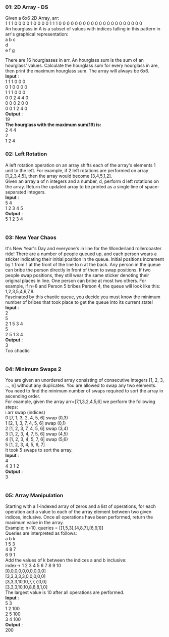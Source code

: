 ### 01: 2D Array - DS
Given a 6x6 2D Array, arr: </br>
1 1 1 0 0 0
0 1 0 0 0 0
1 1 1 0 0 0
0 0 0 0 0 0
0 0 0 0 0 0
0 0 0 0 0 0 </br>
An hourglass in A is a subset of values with indices falling in this pattern in arr's graphical representation: </br>
a b c </br>
  d   </br>
e f g </br>

There are 16 hourglasses in arr. An hourglass sum is the sum of an hourglass' values. Calculate the hourglass sum for every hourglass in are, then print the maximum hourglass sum. The array will always be 6x6. </br>
**Input** : </br>
1 1 1 0 0 0 </br>
0 1 0 0 0 0 </br>
1 1 1 0 0 0 </br>
0 0 2 4 4 0 </br>
0 0 0 2 0 0 </br>
0 0 1 2 4 0 </br>
**Output** : </br>
19 </br>
**The hourglass with the maximum sum(19) is:** </br>
2 4 4 </br>
  2   </br>
1 2 4 </br>

### 02: Left Rotation
A left rotation operation on an array shifts each of the array's elements 1 unit to the left. For example, if 2 left rotations are performed on array [1,2,3,4,5], then the array would become [3,4,5,1,2]. </br>
Given an array a of n integers and a number, d, perform d left rotations on the array. Return the updated array to be printed as a single line of space-separated integers. </br>
**Input** : </br>
5 4 </br>
1 2 3 4 5 </br>
**Output** : </br>
5 1 2 3 4 </br></br>

### 03: New Year Chaos
It's New Year's Day and everyone's in line for the Wonderland rollercoaster ride! There are a number of people queued up, and each person wears a sticker indicating their initial position in the queue. Initial positions increment by 1 from 1 at the front of the line to n at the back. Any person in the queue can bribe the person directly in front of them to swap positions. If two people swap positions, they still wear the same sticker denoting their original places in line. One person can bribe at most two others. For example, if n=8 and Person 5 bribes Person 4, the queue will look like this: 1,2,3,5,4,6,7,8. </br>
Fascinated by this chaotic queue, you decide you must know the minimum number of bribes that took place to get the queue into its current state! </br>
**Input** : </br>
2 </br>
5 </br>
2 1 5 3 4 </br>
5 </br>
2 5 1 3 4 </br>
**Output** : </br>
3 </br>
Too chaotic </br></br>

### 04: Minimum Swaps 2
You are given an unordered array consisting of consecutive integers [1, 2, 3, ..., n] without any duplicates. You are allowed to swap any two elements. You need to find the minimum number of swaps required to sort the array in ascending order. </br>
For example, given the array arr=[7,1,3,2,4,5,6] we perform the following steps: </br>
i   arr                     swap (indices) </br>
0   [7, 1, 3, 2, 4, 5, 6]   swap (0,3) </br>
1   [2, 1, 3, 7, 4, 5, 6]   swap (0,1) </br>
2   [1, 2, 3, 7, 4, 5, 6]   swap (3,4) </br>
3   [1, 2, 3, 4, 7, 5, 6]   swap (4,5) </br>
4   [1, 2, 3, 4, 5, 7, 6]   swap (5,6) </br>
5   [1, 2, 3, 4, 5, 6, 7] </br>
It took 5 swaps to sort the array. </br>
**Input** : </br>
4 </br>
4 3 1 2 </br>
**Output** : </br>
3 </br></br>

### 05: Array Manipulation
Starting with a 1-indexed array of zeros and a list of operations, for each operation add a value to each of the array element between two given indices, inclusive. Once all operations have been performed, return the maximum value in the array. </br>
Example: n=10, queries = [[1,5,3],[4,8,7],[6,9,1]] </br>
Queries are interpreted as follows: </br>
a b k </br>
1 5 3 </br>
4 8 7 </br>
6 9 1 </br>
Add the values of k between the indices a and b inclusive: </br>
index-> 1 2 3 4 5 6 7 8 9 10 </br>
	  [0,0,0,0,0,0,0,0,0,0] </br>
	  [3,3,3,3,3,0,0,0,0,0] </br>
	  [3,3,3,10,10,7,7,7,0,0] </br>
	  [3,3,3,10,10,8,8,8,1,0] </br>
The largest value is 10 after all operations are performed. </br>
**Input** : </br>
5 3 </br>
1 2 100 </br>
2 5 100 </br>
3 4 100 </br>
**Output** : </br>
200 </br></br>
